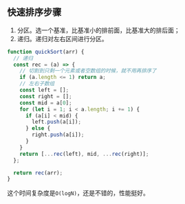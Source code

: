 ## 快速排序步骤

1. 分区。选一个基准，比基准小的排前面，比基准大的排后面；
2. 递归。递归对左右区间进行分区。

```js
function quickSort(arr) {
  // 递归
  const rec = (a) => {
    // 切割到只剩一个元素或者空数组的时候，就不用再排序了
    if (a.length <= 1) return a;
    // 左右子数组
    const left = [];
    const right = [];
    const mid = a[0];
    for (let i = 1; i < a.length; i += 1) {
      if (a[i] < mid) {
        left.push(a[i]);
      } else {
        right.push(a[i]);
      }
    }
    return [...rec(left), mid, ...rec(right)];
  };

  return rec(arr);
}
```

这个时间复杂度是`O(logN)`，还是不错的，性能挺好。
